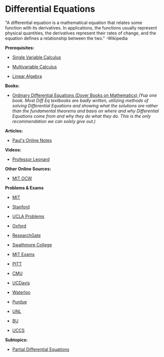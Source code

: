 # Differential Equations

"A differential equation is a mathematical equation that relates some function with its derivatives. In applications, the functions usually represent physical quantities, the derivatives represent their rates of change, and the equation defines a relationship between the two." -Wikipedia

**Prerequisites:**

* [Single Variable Calculus](https://github.com/BibliographiesProject/Bibliographies/blob/master/Math/SingleVariableCalculus.md)

* [Multivariable Calculus](https://github.com/BibliographiesProject/Bibliographies/blob/master/Math/MultivariableCalculus.md)

* [Linear Algebra](https://github.com/BibliographiesProject/Bibliographies/blob/master/Math/LinearAlgebra.md)

**Books:**

* [Ordinary Differential Equations (Dover Books on Mathematics) ](https://www.amazon.com/Ordinary-Differential-Equations-Dover-Mathematics/dp/0486649407) *(Yup one book. Most Diff Eq textbooks are badly written, utilizing methods of solving Differential Equations and showing what the solutions are rather than the fundamental theorems and basis on where and why Differential Equations come from and why they do what they do. This is the only recommendation we can solely give out.)*

**Articles:**

* [Paul's Online Notes](http://tutorial.math.lamar.edu/Classes/DE/DE.aspx)

**Videos:**

* [Professor Leonard](https://www.youtube.com/watch?v=xf-3ATzFyKA&list=PLDesaqWTN6ESPaHy2QUKVaXNZuQNxkYQ_)

**Other Online Sources:**

* [MIT OCW](https://ocw.mit.edu/courses/mathematics/18-03-differential-equations-spring-2010/)

**Problems & Exams**

* [MIT](https://ocw.mit.edu/courses/mathematics/18-03-differential-equations-spring-2010/assignments/)

* [Stanford](https://math.stanford.edu/~vakil/034/index.html)

* [UCLA Problems](https://www.math.ucla.edu/~yanovsky/handbooks/PDEs.pdf)

* [Oxford](https://users.physics.ox.ac.uk/~lvovsky/yr1maths/MT/MT%207-vac%20ODE%20PS1-3%20new.pdf)

* [ResearchGate](https://www.researchgate.net/publication/332863667_PROBLEM_SET_SOLUTIONS_DIFFERENTIAL_EQUATION)

* [Swathmore College](http://www.swarthmore.edu/NatSci/wstromq1/diffeq/index.html)

* [MIT Exams](https://ocw.mit.edu/courses/mathematics/18-03-differential-equations-spring-2010/exams/)

* [PITT](http://www.math.pitt.edu/~evt3/0290/)

* [CMU](http://www.math.cmu.edu/~gheorghi/prac_sol.pdf)

* [UCDavis](https://www.math.ucdavis.edu/files/4713/7529/4837/22B-SQ08.pdf)

* [Waterloo](http://www.mhtl.uwaterloo.ca/courses/me203/exams/exam.html)

* [Purdue](https://www.math.purdue.edu/~stindel/teaching/ma266/ma266.html)

* [UNL](https://www.math.unl.edu/~mbrittenham2/classwk/221f09/exam.html)

* [BU](http://math.bu.edu/people/bob/MA226/sample-exams.html)

* [UCCS](https://www.uccs.edu/Documents/rcascava/Math3400SampleFinalExamSol.pdf)

**Subtopics:**

* [Partial Differential Equations](https://github.com/BibliographiesProject/Bibliographies/blob/master/Math/PartialDifferentialEquations.md)
